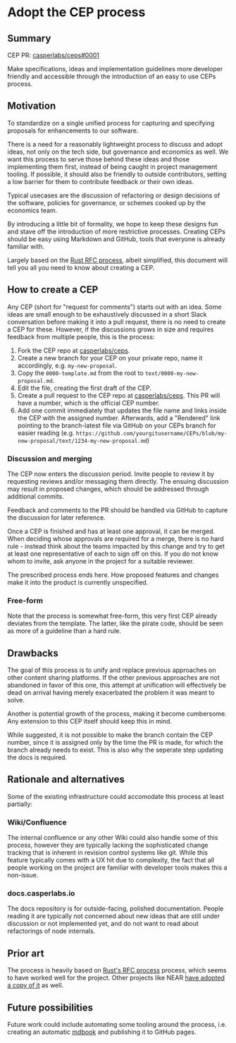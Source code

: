 # Adopt the CEP process

## Summary

[summary]: #summary

CEP PR: [casperlabs/ceps#0001](https://github.com/casperlabs/ceps/pull/0001)

Make specifications, ideas and implementation guidelines more developer friendly and accessible through the introduction of an easy to use CEPs process.

## Motivation

[motivation]: #motivation

To standardize on a single unified process for capturing and specifying proposals for enhancements to our software. 

There is a need for a reasonably lightweight process to discuss and adopt ideas, not only on the tech side, but governance and economics as well. We want this process to serve those behind these ideas and those implementing them first, instead of being caught in project management tooling. If possible, it should also be friendly to outside contributors, setting a low barrier for them to contribute feedback or their own ideas.

Typical usecases are the discussion of refactoring or design decisions of the software, policies for governance, or schemes cooked up by the economics team.

By introducing a little bit of formality, we hope to keep these designs fun and stave off the introduction of more restrictive processes. Creating CEPs should be easy using Markdown and GitHub, tools that everyone is already familiar with.

Largely based on the [Rust RFC process](https://github.com/rust-lang/rfcs), albeit simplified, this document will tell you all you need to know about creating a CEP.

## How to create a CEP

[guide-level-explanation]: #guide-level-explanation

Any CEP (short for "request for comments") starts out with an idea. Some ideas are small enough to be exhaustively discussed in a short Slack conversation before making it into a pull request, there is no need to create a CEP for these. However, if the discussions grows in size and requires feedback from multiple people, this is the process:

1. Fork the CEP repo at [casperlabs/ceps](https://github.com/casperlabs/ceps).
2. Create a new branch for your CEP on your private repo, name it accordingly, e.g. `my-new-proposal`.
3. Copy the `0000-template.md` from the root to `text/0000-my-new-proposal.md`.
4. Edit the file, creating the first draft of the CEP.
5. Create a pull request to the CEP repo at [casperlabs/ceps](https://github.com/casperlabs/ceps). This PR will have a number, which is the official CEP number.
6. Add one commit immediately that updates the file name and links inside the CEP with the assigned number. Afterwards, add a "Rendered" link pointing to the branch-latest file via GitHub on your CEPs branch for easier reading (e.g. `https://github.com/yourgitusername/CEPs/blob/my-new-proposal/text/1234-my-new-proposal.md`)

### Discussion and merging

The CEP now enters the discussion period. Invite people to review it by requesting reviews and/or messaging them directly. The ensuing discussion may result in proposed changes, which should be addressed through additional commits.

Feedback and comments to the PR should be handled via GitHub to capture the discussion for later reference.

Once a CEP is finished and has at least one approval, it can be merged. When deciding whose approvals are required for a merge, there is no hard rule - instead think about the teams impacted by this change and try to get at least one representative of each to sign off on this. If you do not know whom to invite, ask anyone in the project for a suitable reviewer.

The prescribed process ends here. How proposed features and changes make it into the product is currently unspecified.

### Free-form

Note that the process is somewhat free-form, this very first CEP already deviates from the template. The latter, like the pirate code, should be seen as more of a guideline than a hard rule.

## Drawbacks

[drawbacks]: #drawbacks

The goal of this process is to unify and replace previous approaches on other content sharing platforms. If the other previous approaches are not abandoned in favor of this one, this attempt at unification will effectively be dead on arrival having merely exacerbated the problem it was meant to solve.  

Another is potential growth of the process, making it become cumbersome. Any extension to this CEP itself should keep this in mind.

While suggested, it is not possible to make the branch contain the CEP number, since it is assigned only by the time the PR is made, for which the branch already needs to exist. This is also why the seperate step updating the docs is required.

## Rationale and alternatives

[rationale-and-alternatives]: #rationale-and-alternatives

Some of the existing infrastructure could accomodate this process at least partially:

### Wiki/Confluence

The internal confluence or any other Wiki could also handle some of this process, however they are typically lacking the sophisticated change tracking that is inherent in revision control systems like git. While this feature typically comes with a UX hit due to complexity, the fact that all people working on the project are familiar with developer tools makes this a non-issue.

### docs.casperlabs.io

The docs repository is for outside-facing, polished documentation. People reading it are typically not concerned about new ideas that are still under discussion or not implemented yet, and do not want to read about refactorings of node internals.

## Prior art

[prior-art]: #prior-art

The process is heavily based on [Rust's RFC process](https://github.com/rust-lang/rfcs) process, which seems to have worked well for the project. Other projects like NEAR [have adopted a copy of it](https://github.com/nearprotocol/NEPs/) as well.

## Future possibilities

[future-possibilities]: #future-possibilities

Future work could include automating some tooling around the process, i.e. creating an automatic [mdbook](https://github.com/rust-lang/mdBook) and publishing it to GitHub pages. 
